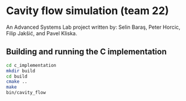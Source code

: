 # Cavity flow simulation (team 22)

An Advanced Systems Lab project written by: Selin Baraş, Peter Horcic,
Filip Jakšić, and Pavel Kliska.

## Building and running the C implementation
```bash
cd c_implementation
mkdir build
cd build
cmake ..
make
bin/cavity_flow
```

